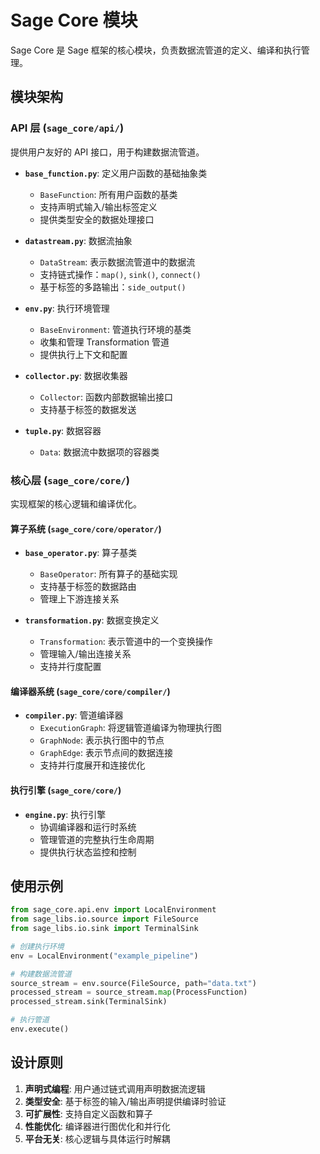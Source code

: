 # Sage Core 模块

Sage Core 是 Sage 框架的核心模块，负责数据流管道的定义、编译和执行管理。

## 模块架构

### API 层 (`sage_core/api/`)
提供用户友好的 API 接口，用于构建数据流管道。

- **`base_function.py`**: 定义用户函数的基础抽象类
  - `BaseFunction`: 所有用户函数的基类
  - 支持声明式输入/输出标签定义
  - 提供类型安全的数据处理接口

- **`datastream.py`**: 数据流抽象
  - `DataStream`: 表示数据流管道中的数据流
  - 支持链式操作：`map()`, `sink()`, `connect()`
  - 基于标签的多路输出：`side_output()`

- **`env.py`**: 执行环境管理
  - `BaseEnvironment`: 管道执行环境的基类
  - 收集和管理 Transformation 管道
  - 提供执行上下文和配置

- **`collector.py`**: 数据收集器
  - `Collector`: 函数内部数据输出接口
  - 支持基于标签的数据发送

- **`tuple.py`**: 数据容器
  - `Data`: 数据流中数据项的容器类

### 核心层 (`sage_core/core/`)
实现框架的核心逻辑和编译优化。

#### 算子系统 (`sage_core/core/operator/`)
- **`base_operator.py`**: 算子基类
  - `BaseOperator`: 所有算子的基础实现
  - 支持基于标签的数据路由
  - 管理上下游连接关系

- **`transformation.py`**: 数据变换定义
  - `Transformation`: 表示管道中的一个变换操作
  - 管理输入/输出连接关系
  - 支持并行度配置

#### 编译器系统 (`sage_core/core/compiler/`)
- **`compiler.py`**: 管道编译器
  - `ExecutionGraph`: 将逻辑管道编译为物理执行图
  - `GraphNode`: 表示执行图中的节点
  - `GraphEdge`: 表示节点间的数据连接
  - 支持并行度展开和连接优化

#### 执行引擎 (`sage_core/core/`)
- **`engine.py`**: 执行引擎
  - 协调编译器和运行时系统
  - 管理管道的完整执行生命周期
  - 提供执行状态监控和控制

## 使用示例

```python
from sage_core.api.env import LocalEnvironment
from sage_libs.io.source import FileSource
from sage_libs.io.sink import TerminalSink

# 创建执行环境
env = LocalEnvironment("example_pipeline")

# 构建数据流管道
source_stream = env.source(FileSource, path="data.txt")
processed_stream = source_stream.map(ProcessFunction)
processed_stream.sink(TerminalSink)

# 执行管道
env.execute()
```

## 设计原则

1. **声明式编程**: 用户通过链式调用声明数据流逻辑
2. **类型安全**: 基于标签的输入/输出声明提供编译时验证
3. **可扩展性**: 支持自定义函数和算子
4. **性能优化**: 编译器进行图优化和并行化
5. **平台无关**: 核心逻辑与具体运行时解耦